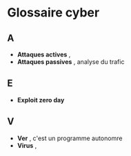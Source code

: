 # Glossaire cyber

## A
* **Attaques actives** ,  
* **Attaques passives** , analyse du trafic 


## E
* **Exploit zero day**

## V
* **Ver** , c'est un programme autonomre
* **Virus** ,  
